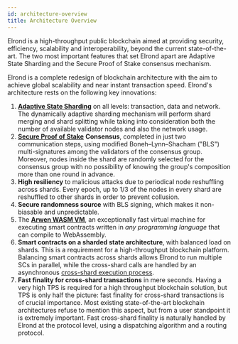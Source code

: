 ```yaml
---
id: architecture-overview
title: Architecture Overview
---
```


Elrond is a high-throughput public blockchain aimed at providing security, efficiency, scalability and interoperability, beyond the current state-of-the-art. The two most important features that set Elrond apart are Adaptive State Sharding and the Secure Proof of Stake consensus mechanism.

Elrond is a complete redesign of blockchain architecture with the aim to achieve global scalability and near instant transaction speed. Elrond's architecture rests on the following key innovations:

1. [**Adaptive State Sharding**](adaptive-state-sharding.md) on all levels: transaction, data and network. The dynamically adaptive sharding mechanism will perform shard merging and shard splitting while taking into consideration both the number of available validator nodes and also the network usage.
2. [**Secure Proof of Stake**](/docs/technology/secure-proof-of-stake) **Consensus**, completed in just two communication steps, using modified Boneh–Lynn–Shacham ("BLS") multi-signatures among the validators of the consensus group. Moreover, nodes inside the shard are randomly selected for the consensus group with no possibility of knowing the group's composition more than one round in advance.
3. **High resiliency** to malicious attacks due to periodical node reshuffling across shards. Every epoch, up to 1/3 of the nodes in every shard are reshuffled to other shards in order to prevent collusion.
4. **Secure randomness source** with BLS signing, which makes it non-biasable and unpredictable.
5. The [**Arwen WASM VM**](/docs/technology/the-arwen-wasm-vm), an exceptionally fast virtual machine for executing smart contracts written in _any programming language_ that can compile to WebAssembly.
6. **Smart contracts on a sharded state architecture**, with balanced load on shards. This is a requirement for a high-throughput blockchain platform. Balancing smart contracts across shards allows Elrond to run multiple SCs in parallel, while the cross-shard calls are handled by an asynchronous [cross-shard execution process](/docs/technology/cross-shard-transactions).
7. **Fast finality for cross-shard transactions** in mere seconds. Having a very high TPS is required for a high throughput blockchain solution, but TPS is only half the picture: fast finality for cross-shard transactions is of crucial importance. Most existing state-of-the-art blockchain architectures refuse to mention this aspect, but from a user standpoint it is extremely important. Fast cross-shard finality is naturally handled by Elrond at the protocol level, using a dispatching algorithm and a routing protocol.
